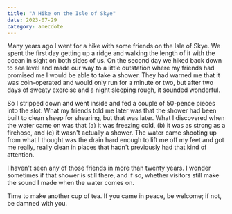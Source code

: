 ```yaml
---
title: "A Hike on the Isle of Skye"
date: 2023-07-29
category: anecdote
---
```


Many years ago I went for a hike with some friends on the Isle of Skye.
We spent the first day getting up a ridge and walking the length of it
with the ocean in sight on both sides of us.
On the second day we hiked back down to sea level
and made our way to a little outstation
where my friends had promised me I would be able to take a shower.
They had warned me that it was coin-operated
and would only run for a minute or two,
but after two days of sweaty exercise and a night sleeping rough,
it sounded wonderful.

So I stripped down and went inside and fed a couple of 50-pence pieces into the slot.
What my friends told me later was that the shower had been built to clean sheep for shearing,
but that was later.
What I discovered when the water came on was that
(a) it was freezing cold,
(b) it was as strong as a firehose,
and (c) it wasn't actually a shower.
The water came shooting up from what I thought was the drain
hard enough to lift me off my feet
and got me really, really clean
in places that hadn't previously had that kind of attention.

I haven't seen any of those friends in more than twenty years.
I wonder sometimes if that shower is still there,
and if so,
whether visitors still make the sound I made when the water comes on.

Time to make another cup of tea.
If you came in peace, be welcome; if not, be damned with you.
